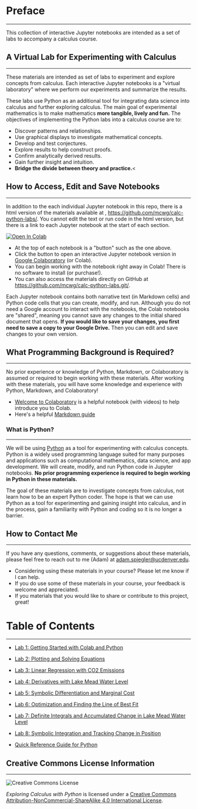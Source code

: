 # Preface
---

This collection of interactive Jupyter notebooks are intended as a set of labs to accompany a calculus course.


## A Virtual Lab for Experimenting with Calculus
---

These materials are intended as set of labs to experiment and explore concepts from calculus. Each interactive Jupyter notebooks is a "virtual laboratory" where we perform our experiments and summarize the results. 

These labs use Python as an additional tool for integrating data science into calculus and further exploring calculus. The main goal of experimental mathematics is to make mathematics **more tangible, lively and fun.** The objectives of implementing the Python labs into a calculus course are to:

- Discover patterns and relationships.
- Use graphical displays to investigate mathematical concepts.
- Develop and test conjectures.
- Explore results to help construct proofs.
- Confirm analytically derived results.
- Gain further insight and intuition.
- **Bridge the divide between theory and practice.**<


## How to Access, Edit and Save Notebooks
---

In addition to the each individual Jupyter notebook in this repo, there is a html version of the materials available at , <https://github.com/mcwg/calc-python-labs/>. You cannot edit the text or run code in the html version, but there is a link to each Jupyter notebook at the start of each section.

[![Open In Colab](https://colab.research.google.com/assets/colab-badge.svg)](https://githubtocolab.com/mcwg/calc-python-labs/blob/main/Lab1-Getting-Started-with-Colab-Python.ipynb)<nbsp>

- At the top of each notebook is a "button" such as the one above.
- Click the button to open an interactive Jupyter notebook version in [Google Colaboratory](https://colab.research.google.com/) (or Colab).
- You can begin working with the notebook right away in Colab! There is no software to install (or purchase!).
- You can also access the materials directly on GitHub at <https://github.com/mcwg/calc-python-labs.git/>.


Each Jupyter notebook contains both narrative text (in Markdown cells) and Python code cells that you can create, modify, and run. Although you do not need a Google account to interact with the notebooks, the Colab notebooks are "shared", meaning you cannot save any changes to the initial shared document that opens. **If you would like to save your changes, you first need to save a copy to your Google Drive.** Then you can edit and save changes to your own version.


## What Programming Background is Required?

---


No prior experience or knowledge of Python, Markdown, or Colaboratory is assumed or required to begin working with these materials. After working with these materials, you will have some knowledge and experience with Python, Markdown, and Colaboratory!

- [Welcome to Colaboratory](https://colab.research.google.com/notebooks/intro.ipynb) is a helpful notebook (with videos) to help introduce you to Colab.
- Here's a helpful [Markdown guide](https://colab.research.google.com/notebooks/markdown_guide.ipynb)


### What is Python?

---

We will be using [Python](https://www.python.org/) as a tool for experimenting with calculus concepts. Python is a widely used programming language suited for many purposes and applications such as computational mathematics, data science, and app development. We will create, modify, and run Python code in Jupyter notebooks. **No prior programming experience is required to begin working in Python in these materials.**

The goal of these materials are to investigate concepts from calculus, not learn how to be an expert Python coder. The hope is that we can use Python as a tool for experimenting and gaining insight into calculus, and in the process, gain a familiarity with Python and coding so it is no longer a barrier. 



## How to Contact Me

---

If you have any questions, comments, or suggestions about these materials, please feel free to reach out to me (Adam) at [adam.spiegler@ucdenver.edu](mailto:adam.spiegler@ucdenver.edu).

- Considering using these materials in your course? Please let me know if I can help.
- If you do use some of these materials in your course, your feedback is welcome and appreciated.
- If you materials that you would like to share or contribute to this project, great!


# Table of Contents

---


- [Lab 1: Getting Started with Colab and Python ](https://githubtocolab.com/mcwg/calc-python-labs/blob/main/Lab1-Getting-Started-with-Colab-Python.ipynb)

- [Lab 2: Plotting and Solving Equations](https://githubtocolab.com/mcwg/calc-python-labs/blob/main/Lab2-Plotting-and-Solving-Equations.ipynb)

- [Lab 3: Linear Regression with CO2 Emissions](https://githubtocolab.com/mcwg/calc-python-labs/blob/main//blob/main/Lab3-Linear-Regression.ipynb)

- [Lab 4: Derivatives with Lake Mead Water Level](https://githubtocolab.com/mcwg/calc-python-labs/blob/main/Lab4-Derivatives-with-Water-Level.ipynb)

- [Lab 5: Symbolic Differentiation and Marginal Cost](https://githubtocolab.com/mcwg/calc-python-labs/blob/main/Lab5-Symbolic-Differentiation-Marginal-Cost.ipynb)

- [Lab 6: Optimization and Finding the Line of Best Fit](https://githubtocolab.com/mcwg/calc-python-labs/blob/main/Lab6-Optimization.ipynb)

- [Lab 7: Definite Integrals and Accumulated Change in Lake Mead Water Level](https://githubtocolab.com/mcwg/calc-python-labs/blob/main/Lab7-Definite-Integrals-and-Accumulated-Change.ipynb)

- [Lab 8: Symbolic Integration and Tracking Change in Position](https://githubtocolab.com/mcwg/calc-python-labs/blob/main/Lab8-Symbolic-Integration.ipynb)

- [Quick Reference Guide for Python](https://githubtocolab.com/mcwg/calc-python-labs/blob/main/Python-Quick-Reference.ipynb)


## Creative Commons License Information

---

![Creative Commons License](https://i.creativecommons.org/l/by-nc-sa/4.0/88x31.png) <nbsp>

*Exploring Calculus with Python* is licensed under a [Creative Commons Attribution-NonCommercial-ShareAlike 4.0 International License](http://creativecommons.org/licenses/by-nc-sa/4.0/).

